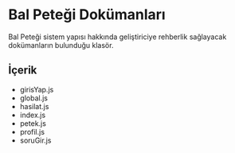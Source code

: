 # Bal Peteği Dokümanları

Bal Peteği sistem yapısı hakkında geliştiriciye rehberlik sağlayacak dokümanların bulunduğu klasör.

## İçerik

* girisYap.js
* global.js
* hasilat.js
* index.js
* petek.js
* profil.js
* soruGir.js